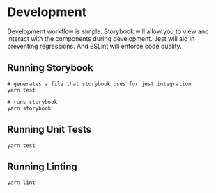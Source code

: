 # Development

Development workflow is simple. Storybook will allow you to view and interact with the components during development. Jest will aid in preventing regressions. And ESLint will enforce code quality.

## Running Storybook

```shell
# generates a file that storybook uses for jest integration
yarn test

# runs storybook
yarn storybook
```

## Running Unit Tests

```shell
yarn test
```

## Running Linting

```shell
yarn lint
```
